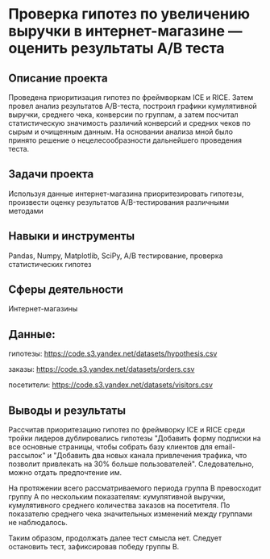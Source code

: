 # Проверка гипотез по увеличению выручки в интернет-магазине — оценить результаты A/B теста

## Описание проекта
Проведена приоритизация гипотез по фреймворкам ICE и RICE. Затем провел анализ результатов A/B-теста, построил графики кумулятивной выручки, среднего чека, конверсии по группам, а затем посчитал статистическую значимость различий конверсий и средних чеков по сырым и очищенным данным. На основании анализа мной было принято решение о нецелесообразности дальнейшего проведения теста.

## Задачи проекта
Используя данные интернет-магазина приоритезировать гипотезы, произвести оценку результатов A/B-тестирования различными методами

## Навыки и инструменты
Pandas, Numpy, Matplotlib, SciPy, A/B тестирование, проверка статистических гипотез

## Сферы деятельности
Интернет-магазины

## Данные: 
гипотезы: https://code.s3.yandex.net/datasets/hypothesis.csv

заказы: https://code.s3.yandex.net/datasets/orders.csv

посетители: https://code.s3.yandex.net/datasets/visitors.csv

## Выводы и результаты
Рассчитав приоритезацию гипотез по фреймворку ICE и RICE среди тройки лидеров дублировались гипотезы "Добавить форму подписки на все основные страницы, чтобы собрать базу клиентов для email-рассылок" и "Добавить два новых канала привлечения трафика, что позволит привлекать на 30% больше пользователей". Следовательно, можно отдать предпочтение им.

На протяжении всего рассматриваемого периода группа В превосходит группу А по нескольким показателям: кумулятивной выручки, кумулятивного среднего количества заказов на посетителя. По показателю среднего чека значительных изменений между группами не наблюдалось.

Таким образом, продолжать далее тест смысла нет. Следует остановить тест, зафиксировав победу группы В.
